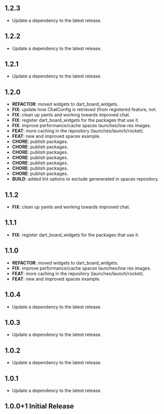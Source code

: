 ## 1.2.3

 - Update a dependency to the latest release.

## 1.2.2

 - Update a dependency to the latest release.

## 1.2.1

 - Update a dependency to the latest release.

## 1.2.0

 - **REFACTOR**: moved widgets to dart_board_widgets.
 - **FIX**: update how ChatConfig is retrieved (from registered feature, not.
 - **FIX**: clean up yamls and working towards improved chat.
 - **FIX**: register dart_board_widgets for the packages that use it.
 - **FIX**: improve performance/cache spacex launches/low res images.
 - **FEAT**: more caching in the repository (launches/launch/rocket).
 - **FEAT**: new and improved spacex example.
 - **CHORE**: publish packages.
 - **CHORE**: publish packages.
 - **CHORE**: publish packages.
 - **CHORE**: publish packages.
 - **CHORE**: publish packages.
 - **CHORE**: publish packages.
 - **CHORE**: publish packages.
 - **BUILD**: added lint options to exclude genererated in spacex repository.

## 1.1.2

 - **FIX**: clean up yamls and working towards improved chat.

## 1.1.1

 - **FIX**: register dart_board_widgets for the packages that use it.

## 1.1.0

 - **REFACTOR**: moved widgets to dart_board_widgets.
 - **FIX**: improve performance/cache spacex launches/low res images.
 - **FEAT**: more caching in the repository (launches/launch/rocket).
 - **FEAT**: new and improved spacex example.

## 1.0.4

 - Update a dependency to the latest release.

## 1.0.3

 - Update a dependency to the latest release.

## 1.0.2

 - Update a dependency to the latest release.

## 1.0.1

 - Update a dependency to the latest release.

## 1.0.0+1 Initial Release
